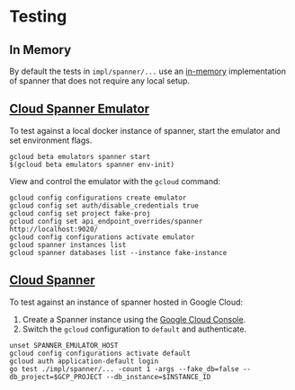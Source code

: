 
# Testing

## In Memory

By default the tests in `impl/spanner/...` use an [in-memory](cloud.google.com/go/spanner/spannertest) implementation of spanner that does not require any local setup.


## [Cloud Spanner Emulator](https://cloud.google.com/spanner/docs/emulator)

To test against a local docker instance of spanner, start the emulator and set environment flags. 

```
gcloud beta emulators spanner start
$(gcloud beta emulators spanner env-init)
```

View and control the emulator with the `gcloud` command:

```
gcloud config configurations create emulator
gcloud config set auth/disable_credentials true
gcloud config set project fake-proj
gcloud config set api_endpoint_overrides/spanner http://localhost:9020/
gcloud config configurations activate emulator
gcloud spanner instances list
gcloud spanner databases list --instance fake-instance
```

## [Cloud Spanner](https://cloud.google.com/spanner)

To test against an instance of spanner hosted in Google Cloud:

1. Create a Spanner instance using the [Google Cloud Console](https://console.cloud.google.com/spanner/instances/new).
1. Switch the `gcloud` configuration to `default` and authenticate.

```
unset SPANNER_EMULATOR_HOST
gcloud config configurations activate default
gcloud auth application-default login
go test ./impl/spanner/... -count 1 -args --fake_db=false --db_project=$GCP_PROJECT --db_instance=$INSTANCE_ID
```


